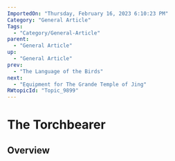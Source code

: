 ```yaml
---
ImportedOn: "Thursday, February 16, 2023 6:10:23 PM"
Category: "General Article"
Tags:
  - "Category/General-Article"
parent:
  - "General Article"
up:
  - "General Article"
prev:
  - "The Language of the Birds"
next:
  - "Equipment for The Grande Temple of Jing"
RWtopicId: "Topic_9899"
---
```

# The Torchbearer
## Overview
